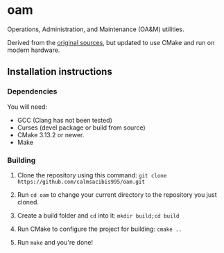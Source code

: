 # oam
Operations, Administration, and Maintenance (OA&amp;M) utilities.

Derived from the [original sources](https://github.com/calmsacibis995/svr4-src/tree/main/cmd/oamintf), but updated to use CMake and run on modern hardware.

## Installation instructions

### Dependencies
You will need:
  * GCC (Clang has not been tested)
  * Curses (devel package or build from source)
  * CMake 3.13.2 or newer.
  * Make

### Building
1. Clone the repository using this command: `git clone https://github.com/calmsacibis995/oam.git`

2. Run `cd oam` to change your current directory to the repository you just cloned.

3. Create a build folder and `cd` into it: `mkdir build;cd build`

4. Run CMake to configure the project for building: `cmake ..`

5. Run `make` and you're done!

